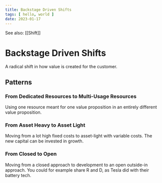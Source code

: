 ```yaml
---
title: Backstage Driven Shifts
tags: [ hello, world ]
date: 2023-01-17
---
```


See also: [[Shift]]

# Backstage Driven Shifts
A radical shift in how value is created for the customer.

## Patterns
### From Dedicated Resources to Multi-Usage Resources
Using one resource meant for one value proposition in an entirely different value proposition.

### From Asset Heavy to Asset Light
Moving from a lot high fixed costs to asset-light with variable costs. The new capital can be invested in growth.

### From Closed to Open
Moving from a closed approach to development to an open outside-in approach. You could for example share R and D, as Tesla did with their battery tech.
